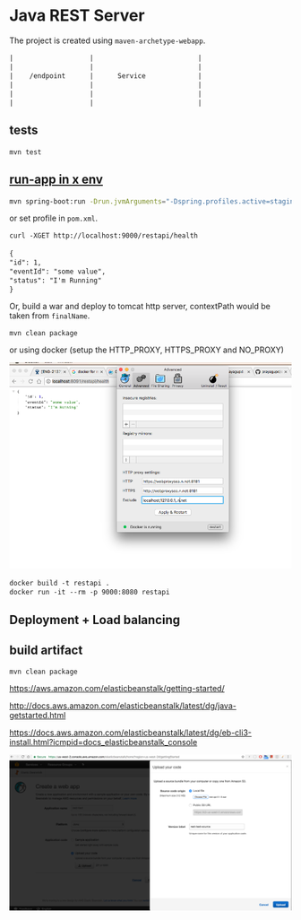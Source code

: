 
Java REST Server
================

The project is created using `maven-archetype-webapp`.

```
|                   |                          |
|                   |                          |
|    /endpoint      |      Service             |
|                   |                          |
|                   |                          |
|                   |                          |

```


tests
-----

```
mvn test
```

[run-app in x env](http://docs.spring.io/spring-boot/docs/current/maven-plugin/examples/run-profiles.html)
-------

```bash
mvn spring-boot:run -Drun.jvmArguments="-Dspring.profiles.active=staging"
```

or set profile in `pom.xml`.

```
curl -XGET http://localhost:9000/restapi/health

{
"id": 1,
"eventId": "some value",
"status": "I'm Running"
}

```

Or, build a war and deploy to tomcat http server, contextPath would be taken from `finalName`.

```
mvn clean package
```

or using docker (setup the HTTP_PROXY, HTTPS_PROXY and NO_PROXY)

![](docker_proxy.png)

```
docker build -t restapi .
docker run -it --rm -p 9000:8080 restapi
```

Deployment + Load balancing
---------------------------

build artifact
--------------

```
mvn clean package
```

https://aws.amazon.com/elasticbeanstalk/getting-started/

http://docs.aws.amazon.com/elasticbeanstalk/latest/dg/java-getstarted.html

https://docs.aws.amazon.com/elasticbeanstalk/latest/dg/eb-cli3-install.html?icmpid=docs_elasticbeanstalk_console

![](code_deployment.png)
